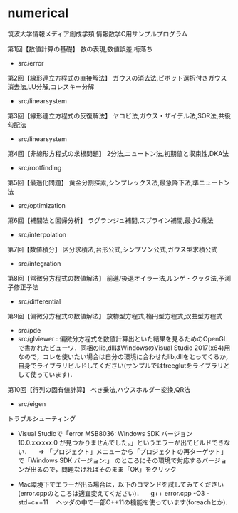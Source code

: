 # numerical
筑波大学情報メディア創成学類 情報数学C用サンプルプログラム

第1回【数値計算の基礎】 数の表現,数値誤差,桁落ち
  - src/error 

第2回【線形連立方程式の直接解法】 ガウスの消去法,ピボット選択付きガウス消去法,LU分解,コレスキー分解
  - src/linearsystem
  
第3回【線形連立方程式の反復解法】 ヤコビ法,ガウス・ザイデル法,SOR法,共役勾配法
  - src/linearsystem

第4回【非線形方程式の求根問題】 2分法,ニュートン法,初期値と収束性,DKA法
  - src/rootfinding

第5回【最適化問題】 黄金分割探索,シンプレックス法,最急降下法,準ニュートン法
  - src/optimization

第6回【補間法と回帰分析】 ラグランジュ補間,スプライン補間,最小2乗法
  - src/interpolation

第7回【数値積分】 区分求積法,台形公式,シンプソン公式,ガウス型求積公式
  - src/integration

第8回【常微分方程式の数値解法】 前進/後退オイラー法,ルンゲ・クッタ法,予測子修正子法
  - src/differential

第9回【偏微分方程式の数値解法】 放物型方程式,楕円型方程式,双曲型方程式
  - src/pde
  - src/glviewer : 偏微分方程式を数値計算出といた結果を見るためのOpenGLで書かれたビューワ．同梱のlib,dllはWindowsのVisual Studio 2017(x64)用なので，コレを使いたい場合は自分の環境に合わせたlib,dllをとってくるか，自身でライブラリビルドしてください(サンプルではfreeglutをライブラリとして使っています)．

第10回【行列の固有値計算】 べき乗法,ハウスホルダー変換,QR法
  - src/eigen


トラブルシューティング
 - Visual Studioで「error MSB8036: Windows SDK バージョン 10.0.xxxxxx.0 が見つかりませんでした。」というエラーが出てビルドできない．
　⇒ 「プロジェクト」メニューから「プロジェクトの再ターゲット」で「Windows SDK バージョン:」 のところにその環境で対応するバージョンが出るので，問題なければそのまま「OK」をクリック

 - Mac環境下でエラーが出る場合は，以下のコマンドを試してみてください(error.cppのところは適宜変えてください)．
　g++ error.cpp -O3 -std=c++11
　ヘッダの中で一部C++11の機能を使っています(foreachとか). 
